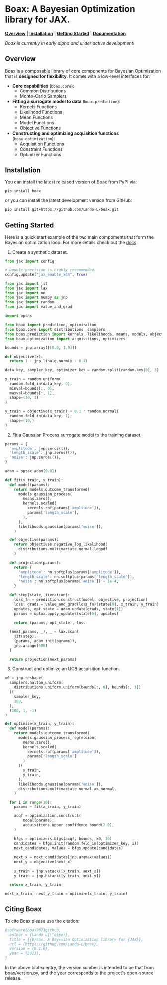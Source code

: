 # Boax: A Bayesian Optimization library for JAX.

[**Overview**](#overview)
| [**Installation**](#installation)
| [**Getting Started**](#getting-started)
| [**Documentation**](https://boax.readthedocs.io/en/latest/)

*Boax is currently in early alpha and under active development!*

## Overview

Boax is a composable library of core components for Bayesian Optimization
that is **designed for flexibility**. It comes with a low-level interfaces for:

* **Core capabilities** (`boax.core`):
  * Common Distributions
  * Monte-Carlo Samplers
* **Fitting a surrogate model to data** (`boax.prediction`):
  * Kernels Functions
  * Likelihood Functions
  * Mean Functions
  * Model Functions
  * Objective Functions
* **Constructing and optimizing acquisition functions** (`boax.optimization`):
  * Acquisition Functions
  * Constraint Functions
  * Optimizer Functions

## Installation

You can install the latest released version of Boax from PyPI via:

```sh
pip install boax
```

or you can install the latest development version from GitHub:

```sh
pip install git+https://github.com/Lando-L/boax.git
```

## Getting Started

Here is a quick start example of the two main compoments that form the Bayesian optimization loop.
For more details check out the [docs](https://boax.readthedocs.io/en/latest/).

1. Create a synthetic dataset.

```python
from jax import config

# Double precision is highly recommended.
config.update("jax_enable_x64", True)

from jax import jit
from jax import lax
from jax import nn
from jax import numpy as jnp
from jax import random
from jax import value_and_grad

import optax

from boax import prediction, optimization
from boax.core import distributions, samplers
from boax.prediction import kernels, likelihoods, means, models, objectives
from boax.optimization import acquisitions, optimizers

bounds = jnp.array([[0.0, 1.0]])

def objective(x):
  return 1 - jnp.linalg.norm(x - 0.5)

data_key, sampler_key, optimizer_key = random.split(random.key(0), 3)

x_train = random.uniform(
  random.fold_in(data_key, 0),
  minval=bounds[:, 0],
  maxval=bounds[:, 1],
  shape=(10, 1)
)

y_train = objective(x_train) + 0.1 * random.normal(
  random.fold_in(data_key, 1),
  shape=(10,)
)
```

2. Fit a Gaussian Process surrogate model to the training dataset.

```python
params = {
  'amplitude': jnp.zeros(()),
  'length_scale': jnp.zeros(()),
  'noise': jnp.zeros(()),
}

adam = optax.adam(0.01)

def fit(x_train, y_train):
  def model(params):
    return models.outcome_transformed(
      models.gaussian_process(
        means.zero(),
        kernels.scaled(
          kernels.rbf(params['amplitude']),
          params['length_scale'],
        ),
      ),
      likelihoods.gaussian(params['noise']),
    )

  def objective(params):
    return objectives.negative_log_likelihood(
      distributions.multivariate_normal.logpdf
    )

  def projection(params):
    return {
      'amplitude': nn.softplus(params['amplitude']),
      'length_scale': nn.softplus(params['length_scale']),
      'noise': nn.softplus(params['noise']) + 1e-4,
    }

  def step(state, iteration):
    loss_fn = prediction.construct(model, objective, projection)
    loss, grads = value_and_grad(loss_fn)(state[0], x_train, y_train)
    updates, opt_state = adam.update(grads, state[1])
    params = optax.apply_updates(state[0], updates)
    
    return (params, opt_state), loss
  
  (next_params, _), _ = lax.scan(
    jit(step),
    (params, adam.init(params)),
    jnp.arange(500)
  )

  return projection(next_params)
```

3. Construct and optimize an UCB acquisition function.
```python
x0 = jnp.reshape(
  samplers.halton_uniform(
    distributions.uniform.uniform(bounds[:, 0], bounds[:, 1])
  )(
    sampler_key,
    100,
  ),
  (100, 1, -1)
)

def optimize(x_train, y_train):
  def model(params):
    return models.outcome_transformed(
      models.gaussian_process_regression(
        means.zero(),
        kernels.scaled(
          kernels.rbf(params['amplitude']),
          params['length_scale']
        )
      )(
        x_train,
        y_train,
      ),
      likelihoods.gaussian(params['noise']),
      distributions.multivariate_normal.as_normal,
    )

  for i in range(10):
    params = fit(x_train, y_train)

    acqf = optimization.construct(
        model(params),
        acquisitions.upper_confidence_bound(2.0),
    )
    
    bfgs = optimizers.bfgs(acqf, bounds, x0, 10)
    candidates = bfgs.init(random.fold_in(optimizer_key, i))
    next_candidates, values = bfgs.update(candidates)

    next_x = next_candidates[jnp.argmax(values)]
    next_y = objective(next_x)
    
    x_train = jnp.vstack([x_train, next_x])
    y_train = jnp.hstack([y_train, next_y])

  return x_train, y_train

next_x_train, next_y_train = optimize(x_train, y_train)
```

## Citing Boax

To cite Boax please use the citation:

```bibtex
@software{boax2023github,
  author = {Lando L{\"o}per},
  title = {{B}oax: A Bayesian Optimization library for {JAX}},
  url = {https://github.com/Lando-L/boax},
  version = {0.1.0},
  year = {2023},
}
```

In the above bibtex entry, the version number
is intended to be that from [boax/version.py](https://github.com/Lando-L/boax/blob/main/boax/version.py), and the year corresponds to the project's open-source release.
